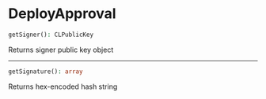 # DeployApproval

```php
getSigner(): CLPublicKey
```
Returns signer public key object

---
```php
getSignature(): array
```
Returns hex-encoded hash string
